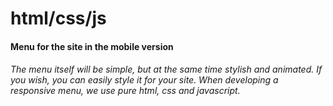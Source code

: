 # html/css/js
#### Menu for the site in the mobile version

###### The menu itself will be simple, but at the same time stylish and animated. If you wish, you can easily style it for your site. When developing a responsive menu, we use pure html, css and javascript.
